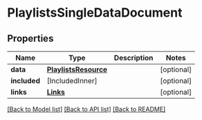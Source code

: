 # PlaylistsSingleDataDocument

## Properties
Name | Type | Description | Notes
------------ | ------------- | ------------- | -------------
**data** | [**PlaylistsResource**](PlaylistsResource.md) |  | [optional] 
**included** | [IncludedInner] |  | [optional] 
**links** | [**Links**](Links.md) |  | [optional] 

[[Back to Model list]](../README.md#documentation-for-models) [[Back to API list]](../README.md#documentation-for-api-endpoints) [[Back to README]](../README.md)


